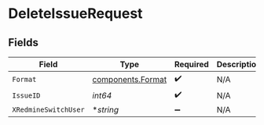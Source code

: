 # DeleteIssueRequest


## Fields

| Field                                                  | Type                                                   | Required                                               | Description                                            | Example                                                |
| ------------------------------------------------------ | ------------------------------------------------------ | ------------------------------------------------------ | ------------------------------------------------------ | ------------------------------------------------------ |
| `Format`                                               | [components.Format](../../models/components/format.md) | :heavy_check_mark:                                     | N/A                                                    |                                                        |
| `IssueID`                                              | *int64*                                                | :heavy_check_mark:                                     | N/A                                                    |                                                        |
| `XRedmineSwitchUser`                                   | **string*                                              | :heavy_minus_sign:                                     | N/A                                                    | jsmith                                                 |